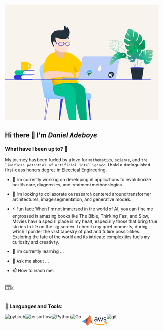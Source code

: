# ![daunsi](https://github.com/daunsid/daunsid/blob/master/python-2.gif)

## Hi there 👋 I'm _Daniel Adeboye_

### What have I been up to? 🤔

My journey has been fueled by a love for `mathematics`, `science`, and `the limitless potential of artificial intelligence`. I hold a distinguished first-class honors degree in Electrical Engineering.

- 🔭 I’m currently working on developing AI applications to revolutionize health care, diagnostics, and treatment methodologies.
- 👯 I’m looking to collaborate on research centered around transformer architectures, image segmentation, and generative models.
- ⚡ Fun fact: When I'm not immersed in the world of AI, you can find me engrossed in amazing books like The Bible, Thinking Fast, and Slow, 
      Movies have a special place in my heart, especially those that bring true stories to life on the big screen.
      I cherish my quiet moments, during which I ponder the vast tapestry of past and future possibilities. Exploring the fate of the world and its intricate             complexities fuels my curiosity and creativity. 

- 🌱 I’m currently learning ...
- 💬 Ask me about ...
  
- 📫 How to reach me:
<br>
<a href='https://www.linkedin.com/in/daniel-adeboye/'><img align='left' alt="linkedin" src="https://github.com/daunsid/daunsid/blob/master/linkedin.svg" height='18px'/></a>
<a href='https://www.kaggle.com/oluwadaunsidaniel'><img alt="kaggle" src="https://github.com/daunsid/daunsid/blob/master/kaggle.svg" height='18px'/></a>
<br>
<br>

### 🔨 Languages and Tools:
<a href="https://pytorch.org/" target="_blank"> <img align="left" src="https://raw.githubusercontent.com/rahul-jha98/github_readme_icons/main/language_and_tools/square/pytorch/pytorch.svg" alt="pytorch" height="42px"/> </a> 
<a href="https://www.tensorflow.org" target="_blank"> <img align="left" src="https://raw.githubusercontent.com/rahul-jha98/github_readme_icons/main/language_and_tools/square/tensorflow/tensorflow.svg" alt="tensorflow" height="42px"/> </a> 
<a href="https://www.python.org" target="_blank"><img align="left" alt="Python" height ="42px" src="https://raw.githubusercontent.com/rahul-jha98/github_readme_icons/main/language_and_tools/square/python/python.svg"></a>

<a href="https://go.dev" target="_blank"><img align="left" alt="Go" height ="42px" src="https://go.dev/blog/go-brand/Go-Logo/SVG/Go-Logo_Blue.svg"></a>
<a href="https://www.mathworks.com/products/matlab.html" target="_blank"><img align="left" alt="Go" height ="42px" src="https://github.com/daunsid/daunsid/blob/master/matlab-svgrepo-com.svg"></a>


<a href="https://portal.azure.com/" target="_blank"><img align="left" alt="Go" height ="42px" src="https://github.com/daunsid/daunsid/blob/master/aws-svgrepo-com.svg"></a>
<a href="https://git-scm.com/" target="_blank"> <img src="https://raw.githubusercontent.com/rahul-jha98/github_readme_icons/main/language_and_tools/square/git-scm/git-scm.svg" align="left" alt="git" height='42px'/> </a>


<br>
